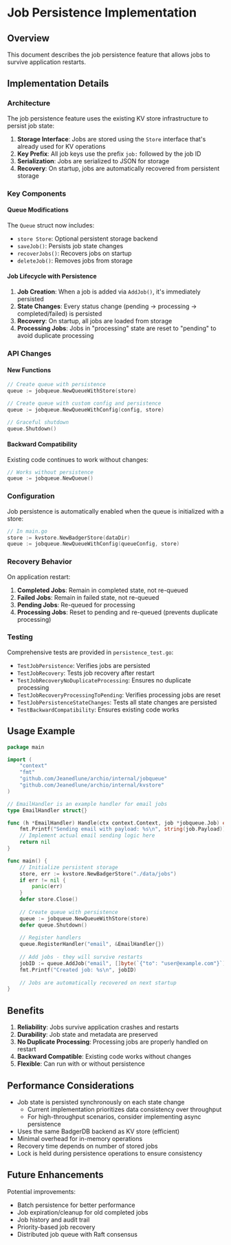 # Job Persistence Implementation

## Overview

This document describes the job persistence feature that allows jobs to survive application restarts.

## Implementation Details

### Architecture

The job persistence feature uses the existing KV store infrastructure to persist job state:

1. **Storage Interface**: Jobs are stored using the `Store` interface that's already used for KV operations
2. **Key Prefix**: All job keys use the prefix `job:` followed by the job ID
3. **Serialization**: Jobs are serialized to JSON for storage
4. **Recovery**: On startup, jobs are automatically recovered from persistent storage

### Key Components

#### Queue Modifications

The `Queue` struct now includes:
- `store Store`: Optional persistent storage backend
- `saveJob()`: Persists job state changes
- `recoverJobs()`: Recovers jobs on startup
- `deleteJob()`: Removes jobs from storage

#### Job Lifecycle with Persistence

1. **Job Creation**: When a job is added via `AddJob()`, it's immediately persisted
2. **State Changes**: Every status change (pending → processing → completed/failed) is persisted
3. **Recovery**: On startup, all jobs are loaded from storage
4. **Processing Jobs**: Jobs in "processing" state are reset to "pending" to avoid duplicate processing

### API Changes

#### New Functions

```go
// Create queue with persistence
queue := jobqueue.NewQueueWithStore(store)

// Create queue with custom config and persistence
queue := jobqueue.NewQueueWithConfig(config, store)

// Graceful shutdown
queue.Shutdown()
```

#### Backward Compatibility

Existing code continues to work without changes:
```go
// Works without persistence
queue := jobqueue.NewQueue()
```

### Configuration

Job persistence is automatically enabled when the queue is initialized with a store:

```go
// In main.go
store := kvstore.NewBadgerStore(dataDir)
queue := jobqueue.NewQueueWithConfig(queueConfig, store)
```

### Recovery Behavior

On application restart:

1. **Completed Jobs**: Remain in completed state, not re-queued
2. **Failed Jobs**: Remain in failed state, not re-queued
3. **Pending Jobs**: Re-queued for processing
4. **Processing Jobs**: Reset to pending and re-queued (prevents duplicate processing)

### Testing

Comprehensive tests are provided in `persistence_test.go`:

- `TestJobPersistence`: Verifies jobs are persisted
- `TestJobRecovery`: Tests job recovery after restart
- `TestJobRecoveryNoDuplicateProcessing`: Ensures no duplicate processing
- `TestJobRecoveryProcessingToPending`: Verifies processing jobs are reset
- `TestJobPersistenceStateChanges`: Tests all state changes are persisted
- `TestBackwardCompatibility`: Ensures existing code works

## Usage Example

```go
package main

import (
    "context"
    "fmt"
    "github.com/Jeanedlune/archio/internal/jobqueue"
    "github.com/Jeanedlune/archio/internal/kvstore"
)

// EmailHandler is an example handler for email jobs
type EmailHandler struct{}

func (h *EmailHandler) Handle(ctx context.Context, job *jobqueue.Job) error {
    fmt.Printf("Sending email with payload: %s\n", string(job.Payload))
    // Implement actual email sending logic here
    return nil
}

func main() {
    // Initialize persistent storage
    store, err := kvstore.NewBadgerStore("./data/jobs")
    if err != nil {
        panic(err)
    }
    defer store.Close()
    
    // Create queue with persistence
    queue := jobqueue.NewQueueWithStore(store)
    defer queue.Shutdown()
    
    // Register handlers
    queue.RegisterHandler("email", &EmailHandler{})
    
    // Add jobs - they will survive restarts
    jobID := queue.AddJob("email", []byte(`{"to": "user@example.com"}`))
    fmt.Printf("Created job: %s\n", jobID)
    
    // Jobs are automatically recovered on next startup
}
```

## Benefits

1. **Reliability**: Jobs survive application crashes and restarts
2. **Durability**: Job state and metadata are preserved
3. **No Duplicate Processing**: Processing jobs are properly handled on restart
4. **Backward Compatible**: Existing code works without changes
5. **Flexible**: Can run with or without persistence

## Performance Considerations

- Job state is persisted synchronously on each state change
  - Current implementation prioritizes data consistency over throughput
  - For high-throughput scenarios, consider implementing async persistence
- Uses the same BadgerDB backend as KV store (efficient)
- Minimal overhead for in-memory operations
- Recovery time depends on number of stored jobs
- Lock is held during persistence operations to ensure consistency

## Future Enhancements

Potential improvements:
- Batch persistence for better performance
- Job expiration/cleanup for old completed jobs
- Job history and audit trail
- Priority-based job recovery
- Distributed job queue with Raft consensus
